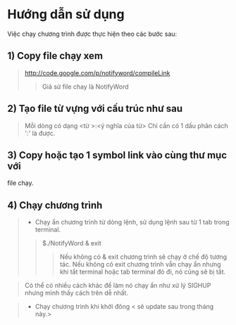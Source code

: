 # Hướng dẫn sử dụng #
Việc chạy chương trình được thực hiện theo các bước sau:


## 1) Copy file chạy xem ##
> http://code.google.com/p/notifyword/compileLink
> > Giả sử file chay là NotifyWord
## 2) Tạo file từ vựng với cấu trúc như sau ##

> Mỗi dòng có dạng
> <từ >:<ý nghĩa của từ>
> Chỉ cần có 1 dấu phân cách ':' là được.
## 3) Copy hoặc tạo 1 symbol link vào cùng thư mục với ##
file chạy.

## 4) Chạy chương trình ##
> - Chạy ẩn chương trình từ dòng lệnh, sử dụng lệnh sau từ 1 tab trong terminal.
> > $./NotifyWord & exit
> > > Nếu không có & exit chương trình sẽ chạy ở chế độ tương tác.
> > > Nếu không có exit chương trình vẫn chạy ẩn nhưng khi tắt terminal hoặc tab terminal đó đi, nó cũng sẽ bị tắt.


> Có thể có nhiều cách khác để làm nó chạy ẩn như xử lý SIGHUP nhưng mình thấy cách trên dễ nhất.

> - Chạy chương trình khi khởi đông < sẽ update sau trong tháng này.>